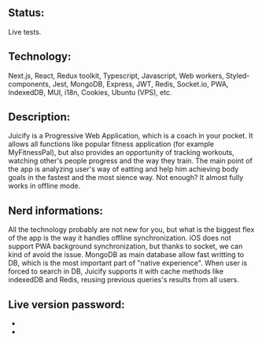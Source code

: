 <h2>Status:</h2>

Live tests.

<h2>Technology:</h2>

Next.js, React, Redux toolkit, Typescript, Javascript, Web workers, Styled-components, Jest, MongoDB, Express, JWT, Redis, Socket.io, PWA, IndexedDB, MUI, i18n, Cookies, Ubuntu (VPS), etc.

<h2>Description:</h2>

Juicify is a Progressive Web Application, which is a coach in your pocket. It allows all functions like popular fitness application (for example MyFitnessPal), but also provides an opportunity of tracking workouts, watching other's people progress and the way they train. The main point of the app is analyzing user's way of eatting and help him achieving body goals in the fastest and the most sience way. Not enough? It almost fully works in offline mode.

<h2>Nerd informations:</h2>

All the technology probably are not new for you, but what is the biggest flex of the app is the way it handles offline synchronization. iOS does not support PWA background synchronization, but thanks to socket, we can kind of avoid the issue. MongoDB as main database allow fast writting to DB, which is the most important part of "native experience". When user is forced to search in DB, Juicify supports it with cache methods like indexedDB and Redis, reusing previous queries's results from all users.

<h2>Live version password:</h2>

-
-
